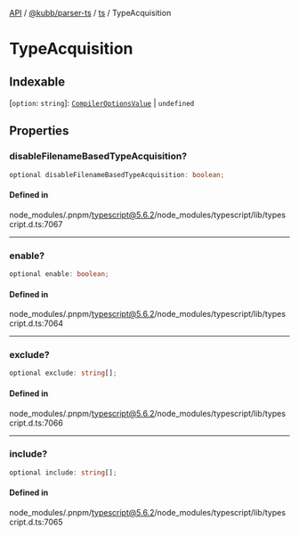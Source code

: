 [API](../../../../../packages.md) / [@kubb/parser-ts](../../../index.md) / [ts](../index.md) / TypeAcquisition

# TypeAcquisition

## Indexable

 \[`option`: `string`\]: [`CompilerOptionsValue`](../type-aliases/CompilerOptionsValue.md) \| `undefined`

## Properties

### disableFilenameBasedTypeAcquisition?

```ts
optional disableFilenameBasedTypeAcquisition: boolean;
```

#### Defined in

node\_modules/.pnpm/typescript@5.6.2/node\_modules/typescript/lib/typescript.d.ts:7067

***

### enable?

```ts
optional enable: boolean;
```

#### Defined in

node\_modules/.pnpm/typescript@5.6.2/node\_modules/typescript/lib/typescript.d.ts:7064

***

### exclude?

```ts
optional exclude: string[];
```

#### Defined in

node\_modules/.pnpm/typescript@5.6.2/node\_modules/typescript/lib/typescript.d.ts:7066

***

### include?

```ts
optional include: string[];
```

#### Defined in

node\_modules/.pnpm/typescript@5.6.2/node\_modules/typescript/lib/typescript.d.ts:7065
